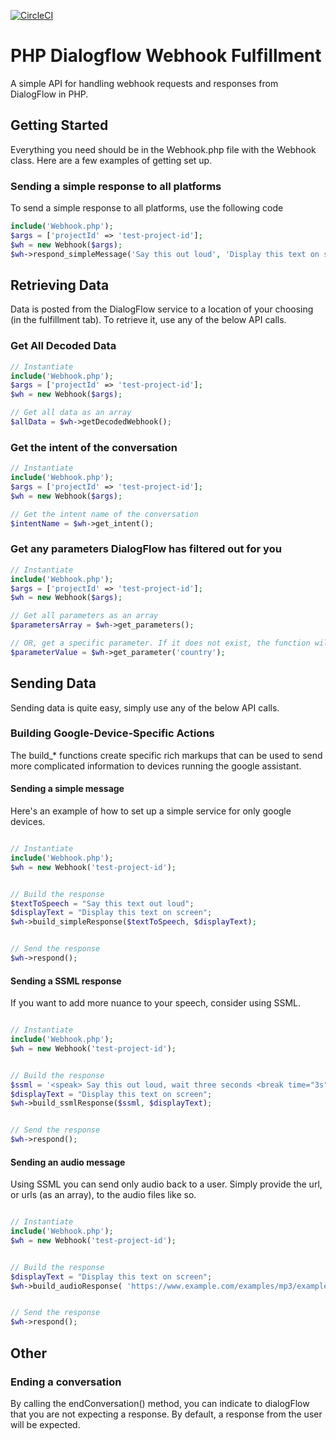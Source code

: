 [![CircleCI](https://circleci.com/gh/mdkawsar-rachel/PHP-DialogFlow-Webhooks-Fulfillment-API.svg?style=shield)](https://circleci.com/gh/mdkawsar-rachel/PHP-DialogFlow-Webhooks-Fulfillment-API)
# PHP Dialogflow Webhook Fulfillment
A simple API for handling webhook requests and responses from DialogFlow in PHP.

## Getting Started

Everything you need should be in the Webhook.php file with the Webhook class. Here are a few examples of getting set up.


### Sending a simple response to all platforms
To send a simple response to all platforms, use the following code

`````php
include('Webhook.php');
$args = ['projectId' => 'test-project-id'];
$wh = new Webhook($args);
$wh->respond_simpleMessage('Say this out loud', 'Display this text on screen');

`````

## Retrieving Data
Data is posted from the DialogFlow service to a location of your choosing (in the fulfillment tab). To retrieve it, use any of the below API calls.

### Get All Decoded Data
`````php
// Instantiate
include('Webhook.php');
$args = ['projectId' => 'test-project-id'];
$wh = new Webhook($args);

// Get all data as an array
$allData = $wh->getDecodedWebhook();
`````

### Get the intent of the conversation
`````php
// Instantiate
include('Webhook.php');
$args = ['projectId' => 'test-project-id'];
$wh = new Webhook($args);

// Get the intent name of the conversation
$intentName = $wh->get_intent();
`````

### Get any parameters DialogFlow has filtered out for you
`````php
// Instantiate
include('Webhook.php');
$args = ['projectId' => 'test-project-id'];
$wh = new Webhook($args);

// Get all parameters as an array
$parametersArray = $wh->get_parameters();

// OR, get a specific parameter. If it does not exist, the function will return FALSE
$parameterValue = $wh->get_parameter('country');
`````


## Sending Data
Sending data is quite easy, simply use any of the below API calls.

### Building Google-Device-Specific Actions
The build_* functions create specific rich markups that can be used to send more complicated information to devices running the google assistant.

#### Sending a simple message
Here's an example of how to set up a simple service for only google devices.

`````php

// Instantiate
include('Webhook.php');
$wh = new Webhook('test-project-id');


// Build the response
$textToSpeech = "Say this text out loud";
$displayText = "Display this text on screen";
$wh->build_simpleResponse($textToSpeech, $displayText);


// Send the response
$wh->respond();

`````

#### Sending a SSML response
If you want to add more nuance to your speech, consider using SSML.

`````php

// Instantiate
include('Webhook.php');
$wh = new Webhook('test-project-id');


// Build the response
$ssml = '<speak> Say this out loud, wait three seconds <break time="3s"/> then continue speaking. </speak> ';
$displayText = "Display this text on screen";
$wh->build_ssmlResponse($ssml, $displayText);


// Send the response
$wh->respond();

`````

#### Sending an audio message
Using SSML you can send only audio back to a user. Simply provide the url, or urls (as an array), to the audio files like so.

`````php

// Instantiate
include('Webhook.php');
$wh = new Webhook('test-project-id');


// Build the response
$displayText = "Display this text on screen";
$wh->build_audioResponse( 'https://www.example.com/examples/mp3/example1.mp3', $displayText);


// Send the response
$wh->respond();

`````

## Other

### Ending a conversation
By calling the endConversation() method, you can indicate to dialogFlow that you are not expecting a response. By default, a response from the user will be expected.
